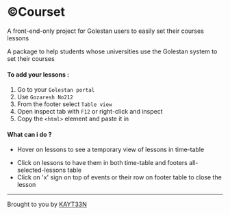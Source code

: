 # &copy;Courset
A front-end-only project for Golestan users to easily set their courses lessons

A package to help students whose universities use the Golestan system to set their courses

#### To add your lessons :
1. Go to your `Golestan portal`
2. Use `Gozaresh No212`
3. From the footer select `Table view`
4. Open inspect tab with `F12` or right-click and inspect
5. Copy the `<html>` element and paste it in


#### What can i do ?
* Hover on lessons to see a temporary view  of lessons in time-table
- Click on lessons to have them in both time-table and footers all-selected-lessons table
- Click on 'x' sign on top of events or their row on footer table to close the lesson

------------


Brought to you by <a href="https://github.com/KAYT33N" target="_blank">KAYT33N</a>
